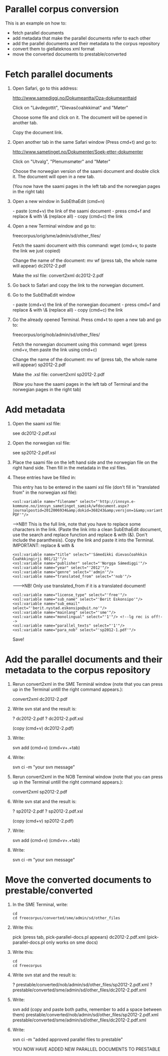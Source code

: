 # Parallel corpus conversion

This is an example on how to:

- fetch parallel documents
- add metadata that make the parallel documents refer to each other
- add the parallel documents and their metadata to the corpus
  repository
- convert them to giellateknos xml format
- move the converted documents to prestable/converted

# Fetch parallel documents

1.  Open Safari, go to this address:

    <http://www.samediggi.no/Dokumeantta/Oza-dokumeanttaid>

    Click on "Lávdegottit", "Dievasčoahkkimat" and "Møter"

    Choose some file and click on it. The document will be opened in
    another tab.

    Copy the document link.

2.  Open another tab in the same Safari window (Press cmd+t) and go to:

    <http://www.sametinget.no/Dokumenter/Soek-etter-dokumenter>

    Click on "Utvalg", "Plenumsmøter" and "Møter"

    Choose the norwegian version of the saami document and double click
    it. The document will open in a new tab.

    (You now have the saami pages in the left tab and the norwegian
    pages in the right tab)

3.  Open a new window in SubEthaEdit (cmd+n)

    \- paste (cmd+v) the link of the saami document - press cmd+f and
    replace & with \\& (replace all) - copy (cmd+c) the link

4.  Open a new Terminal window and go to:

    freecorpus/orig/sme/admin/sd/other_files/

    Fetch the saami document with this command: wget (cmd+v, to paste
    the link we just copied)

    Change the name of the document: mv wf (press tab, the whole name
    will appear) dc2012-2.pdf

    Make the xsl file: convert2xml dc2012-2.pdf

5.  Go back to Safari and copy the link to the norwegian document.

6.  Go to the SubEthaEdit window

    \- paste (cmd+v) the link of the norwegian document - press cmd+f
    and replace & with \\& (replace all) - copy (cmd+c) the link

7.  Go the already opened Terminal. Press cmd+t to open a new tab and go
    to:

    freecorpus/orig/nob/admin/sd/other_files/

    Fetch the norwegian document using this command: wget (press cmd+v,
    then paste the link using cmd+c)

    Change the name of the document: mv wf (press tab, the whole name
    will appear) sp2012-2.pdf

    Make the .xsl file: convert2xml sp2012-2.pdf

    (Now you have the saami pages in the left tab of Terminal and the
    norwegian pages in the right tab)

# Add metadata

1.  Open the saami xsl file:

    see dc2012-2.pdf.xsl

2.  Open the norwegian xsl file:

    see sp2012-2.pdf.xsl

3.  Place the saami file on the left hand side and the norwegian file on
    the right hand side. Then fill in the metadata in the xsl files.

4.  These entries have be filled in:

    This entry has to be entered in the saami xsl file (don't fill in
    "translated from" in the norwegian xsl file):

        <xsl:variable name="filename" select="'http://innsyn.e-kommune.no/innsyn_sametinget_samisk/wfdocument.aspx?journalpostid=2012006934&amp;dokid=368243&amp;versjon=1&amp;variant=P&amp;ct=RA-PDF'"/>



    --&gt;NB!! This is the full link, note that you have to replace some
    characters in the link. (Paste the link into a clean SubEthaEdit
    document, use the search and replace function and replace & with
    (&amp;). Don't include the paranthesis). Copy the link and paste it
    into the Terminal. IMPORTANT: replace & with &amp;

        <xsl:variable name="title" select="'Sámedikki dievasčoahkkin Čoahkkingirji 001/12'"/>
        <xsl:variable name="publisher" select="'Norgga Sámediggi'"/>
        <xsl:variable name="year" select="'2012'"/>
        <xsl:variable name="genre" select="'admin'"/>
        <xsl:variable name="translated_from" select="'nob'"/>



    ---&gt;NB! Only use translated_from if it is a translated document!

        <xsl:variable name="license_type" select="'free'"/>
        <xsl:variable name="sub_name" select="'Berit Eskonsipo'"/>
        <xsl:variable name="sub_email" select="'berit.nystad.eskonsipo@uit.no'"/>
        <xsl:variable name="mainlang" select="'sme'"/>
        <xsl:variable name="monolingual" select="'1'"/> <!--lg rec is off!-->
        <xsl:variable name="parallel_texts" select="'1'"/>
        <xsl:variable name="para_nob" select="'sp2012-1.pdf'"/>



    Save!

# Add the parallel documents and their metadata to the corpus repository

1.  Rerun convert2xml in the SME Terminál window (note that you can
    press up in the Terminal untill the right command appears.):

    convert2xml dc2012-2.pdf

2.  Write svn stat and the result is:

    ? dc2012-2.pdf ? dc2012-2.pdf.xsl

    (copy (cmd+v) dc2012-2.pdf)

3.  Write:

    svn add (cmd+v) (cmd+v+.+tab)

4.  Write:

    svn ci -m "your svn message"

5.  Rerun convert2xml in the NOB Terminal window (note that you can
    press up in the Terminal untill the right command appears.):

    convert2xml sp2012-2.pdf

6.  Write svn stat and the result is:

    ? sp2012-2.pdf ? sp2012-2.pdf.xsl

    (copy (cmd+v) sp2012-2.pdf)

7.  Write:

    svn add (cmd+v) (cmd+v+.+tab)

8.  Write:

    svn ci -m "your svn message"

# Move the converted documents to prestable/converted

1.  In the SME Terminal, write:

    `cd`  
    `cd freecorpus/converted/sme/admin/sd/other_files`

2.  Write this:

    pick (press tab, pick-parallel-docs.pl appears) dc2012-2.pdf.xml
    (pick-parallel-docs.pl only works on sme docs)

3.  Write this:

    `cd`  
    `cd freecorpus`

4.  Write svn stat and the result is:

    ? prestable/converted/nob/admin/sd/other_files/sp2012-2.pdf.xml ?
    prestable/converted/sme/admin/sd/other_files/dc2012-2.pdf.xml

5.  Write:

    svn add (copy and paste both paths, remember to add a space between
    them) prestable/converted/nob/admin/sd/other_files/sp2012-2.pdf.xml
    prestable/converted/sme/admin/sd/other_files/dc2012-2.pdf.xml

6.  Write:

    svn ci -m "added approved parallel files to prestable"

    YOU NOW HAVE ADDED NEW PARALLEL DOCUMENTS TO PRESTABLE
